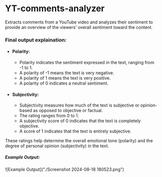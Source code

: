 # YT-comments-analyzer
Extracts comments from a YouTube video and analyzes their sentiment to provide an overview of the viewers' overall sentiment toward the content.

### Final output explaination:
 - #### Polarity:
    - Polarity indicates the sentiment expressed in the text, ranging from -1 to 1.
    - A polarity of -1 means the text is very negative.
    - A polarity of 1 means the text is very positive.
    - A polarity of 0 indicates a neutral sentiment.
 - #### Subjectivity:
    - Subjectivity measures how much of the text is subjective or opinion-based as opposed to objective or factual.
    - The rating ranges from 0 to 1.
    - A subjectivity score of 0 indicates that the text is completely objective.
    - A score of 1 indicates that the text is entirely subjective.

These ratings help determine the overall emotional tone (polarity) and the degree of personal opinion (subjectivity) in the text.

##### Example Output: 
![Example Output]("./Screenshot 2024-08-18 180523.png")